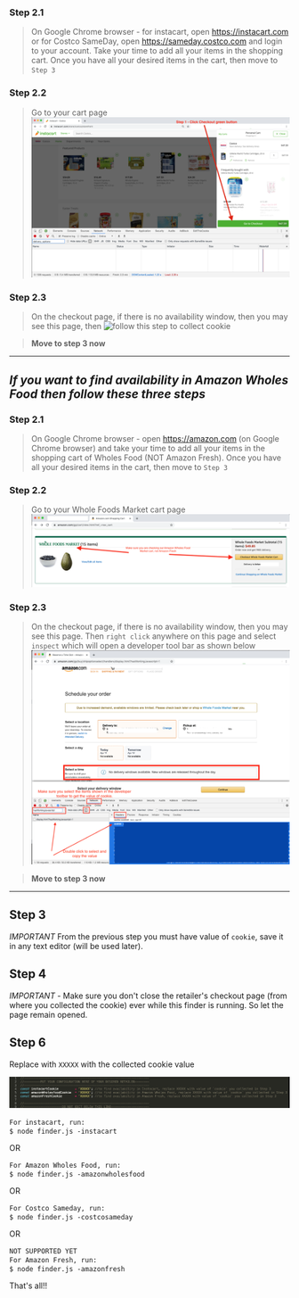 ### Step 2.1
> On Google Chrome browser - for instacart, open https://instacart.com or for Costco SameDay, open https://sameday.costco.com and login to your account. Take your time to add all your items in the shopping cart. Once you have all your desired items in the cart, then move to `Step 3`

### Step 2.2
> Go to your cart page
![Follow this step](https://raw.githubusercontent.com/saikiranrallabandi/covid19/master/assets/Step1.png)

### Step 2.3
> On the checkout page, if there is no availability window, then you may see this page, then
![follow this step to collect cookie](
https://raw.githubusercontent.com/jvkumar/delivery-finder/master/assets/Step%202%20and%203.png)

> **Move to step 3 now**

<hr>

## *If you want to find availability in Amazon Wholes Food then follow these three steps*

### Step 2.1
> On Google Chrome browser - open https://amazon.com (on Google Chrome browser) and take your time to add all your items in the shopping cart of Wholes Food (NOT Amazon Fresh). Once you have all your desired items in the cart, then move to `Step 3`

### Step 2.2
> Go to your Whole Foods Market cart page
![Follow this step](https://raw.githubusercontent.com/saikiranrallabandi/covid19/master/assets/wholesfood1.png)

### Step 2.3
> On the checkout page, if there is no availability window, then you may see this page. Then `right click` anywhere on this page and select `inspect` which will open a developer tool bar as shown below
![follow this step to collect cookie](
https://github.com/saikiranrallabandi/covid19/blob/master/assets/wholesfood2_1.png)

> **Move to step 3 now**

<hr>

## Step 3
*IMPORTANT* From the previous step you must have value of `cookie`, save it in any text editor (will be used later).


## Step 4
*IMPORTANT* - Make sure you don't close the retailer's checkout page (from where you collected the cookie) ever while this finder is running. So let the page remain opened.

## Step 6
Replace with `XXXXX` with the collected cookie value

![example](https://github.com/saikiranrallabandi/covid19/blob/master/assets/config1.png)


```
For instacart, run:
$ node finder.js -instacart
```
OR
```
For Amazon Wholes Food, run:
$ node finder.js -amazonwholesfood
```
OR
```
For Costco Sameday, run:
$ node finder.js -costcosameday
```
OR
```
NOT SUPPORTED YET
For Amazon Fresh, run:
$ node finder.js -amazonfresh
```

That's all!!
